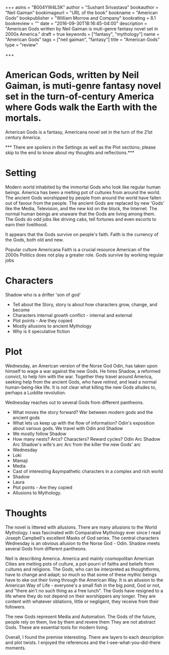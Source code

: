 +++
asins = "B004YW4L5K"
author = "Sushant Srivastava"
bookauthor = "Neil Gaiman"
bookimageurl = "URL of the book"
bookname = "American Gods"
bookpublisher = "William Morrow and Company"
bookrating = 8.1
bookreview = ""
date = "2016-09-30T18:16:45-04:00"
description = "American Gods written by Neil Gaiman is muti-genre fantasy novel set in 2000s America."
draft = true
keywords = ["fantasy", "mythology"]
name = "American Gods"
tags = ["neil gaiman", "fantasy"]
title = "American Gods"
type = "review"

+++

American Gods, written by Neil Gaiman, is muti-genre fantasy novel set in the turn-of-century America where
Gods walk the Earth with the mortals.
=======
 American Gods is a fantasy, Americana novel set in the turn of the 21st century America.

*** There are spoilers in the Settings as well as the Plot sections; please skip to the end to know about my thoughts and reflections.***

 Setting
=====================
Modern world inhabited by the immortal Gods who look like regular human beings.
America has been a melting pot of cultures from around the world. The ancient Gods
worshipped by people from around the world have fallen out of favour from the
people. The ancient Gods are replaced by new 'Gods' like the Media, Television, and
the new kid on the block, the Internet. The normal human beings are unaware that
the Gods are living among them. The Gods do odd jobs like driving cabs, tell fortunes
and even escorts to earn their livelihood.


It appears that the Gods survive on people's faith. Faith is the currency of the
Gods, both old and new.

Popular culture
Americana
Faith is a crucial resource
American of the 2000s
Politics does not play a greater role.
Gods survive by working regular jobs

Characters
===========
Shadow who is a drifter 'son of god'
* Tell about the Story, story is about how characters grow, change, and become
* Characters internal growth conflict - internal and external
* Plot points - Are they copied
* Mostly allusions to ancient Mythology
* Why is it speculative fiction

Plot
====
Wednesday, an American version of the Norse God Odin, has taken upon himself to wage a war against the new Gods. He hires Shadow, a reformed convict, to help him with the war. Together they travel around America, seeking help from the ancient Gods, who have *retired*, and lead a normal human-being-like life. It is not clear what killing the new Gods alludes to, perhaps a Luddite revolution.

Wednesday reaches out to several Gods from different pantheons.

* What moves the story forward?
War between modern gods and the ancient gods
* What lets us keep up with the flow of information?
Odin's exposition about various gods. We travel with Odin and Shadow
* We mostly follow Shadow
* How many nests? Arcs? Characters? Reward cycles?
Odin Arc
Shadow Arc
Shadow's wife's arc
Arc from the killer
the new Gods' arc
* Wednesday
* Loki
* Mamaji
* Media
* Cast of interesting &sympathetic characters in a complex and rich world
* Shadow
* Laura
* Plot points - Are they copied
* Allusions to Mythology.

Thoughts
========
The novel is littered with allusions. There are many allusions to the World Mythology.
I was fascinated with Comparative Mythology ever since I read Joseph Campbell's excellent Masks of God series.
The central characters Wednesday is an obvious allusion to the Norse God - Odin. Shadow meets several Gods from 
different pantheons.

Neil is describing America. America and mainly cosmopolitan American Cities are melting pots of culture, a 
pot-pourri of faiths and beliefs from cultures and religions. The Gods, who can be interpreted as thoughtforms,
have to change and adapt; so much so that some of these mythic beings have to eke out their living through the 
American Way. It is an allusion to the American Way of Life - everyone's a small fish in the big pond, God or not,
and "there ain't no such thing as a free lunch". The Gods have resigned to a life where they do not depend on their
worshippers any longer. They are content with whatever oblations, little or negligent, they receive from their followers.

The new Gods represent Media and Automation. The Gods of the future, people rely on them, live by them and revere them
They are not abstract Gods. These are essential tools for modern living. 

Overall, I found the premise interesting. There are layers to each description and plot twists. I enjoyed the references
and the I-see-what-you-did-there moments.
